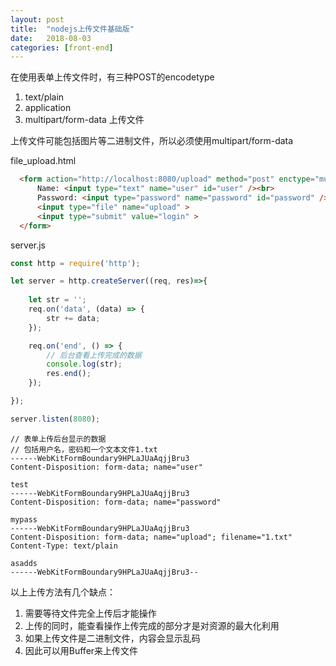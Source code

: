 ```yaml
---
layout: post
title:  "nodejs上传文件基础版"
date:   2018-08-03
categories: [front-end]
---
```


在使用表单上传文件时，有三种POST的encodetype

1. text/plain
2. application
3. multipart/form-data 上传文件

上传文件可能包括图片等二进制文件，所以必须使用multipart/form-data



file_upload.html

```html
  <form action="http://localhost:8080/upload" method="post" enctype="multipart/form-data">
      Name: <input type="text" name="user" id="user" /><br>
      Password: <input type="password" name="password" id="password" /><br>
      <input type="file" name="upload" >
      <input type="submit" value="login" >
  </form>
```

server.js

```javascript
const http = require('http');

let server = http.createServer((req, res)=>{
	
	let str = '';
	req.on('data', (data) => {
		str += data;
	});

	req.on('end', () => {
      	// 后台查看上传完成的数据
		console.log(str);
		res.end();
	});

});

server.listen(8080);
```

```shell
// 表单上传后台显示的数据
// 包括用户名，密码和一个文本文件1.txt
------WebKitFormBoundary9HPLaJUaAqjjBru3
Content-Disposition: form-data; name="user"

test
------WebKitFormBoundary9HPLaJUaAqjjBru3
Content-Disposition: form-data; name="password"

mypass
------WebKitFormBoundary9HPLaJUaAqjjBru3
Content-Disposition: form-data; name="upload"; filename="1.txt"
Content-Type: text/plain

asadds
------WebKitFormBoundary9HPLaJUaAqjjBru3--
```



以上上传方法有几个缺点：

1. 需要等待文件完全上传后才能操作
2. 上传的同时，能查看操作上传完成的部分才是对资源的最大化利用
3. 如果上传文件是二进制文件，内容会显示乱码
4. 因此可以用Buffer来上传文件

